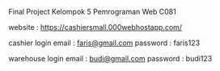 Final Project
Kelompok 5
Pemrograman Web C081

website : https://cashiersmall.000webhostapp.com/

cashier login 
email : faris@gmail.com
password : faris123

warehouse login
email : budi@gmail.com
password : budi123

